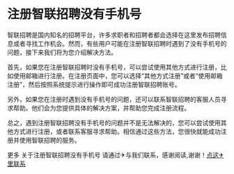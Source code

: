 # 注册智联招聘没有手机号

智联招聘是国内知名的招聘平台，许多求职者和招聘者都会选择在这里发布招聘信息或者寻找工作机会。然而，有些用户可能在注册智联招聘时遇到了没有手机号的问题，接下来我们将为您介绍解决方法。

首先，如果您在注册智联招聘时没有手机号，可以尝试使用其他方式进行注册，比如使用邮箱进行注册。在注册页面中，您可以选择“其他方式注册”或者“使用邮箱注册”，然后按照系统提示进行操作即可成功注册智联招聘账号。

另外，如果您在注册时遇到没有手机号的问题，还可以联系智联招聘的客服人员寻求帮助。他们会为您提供具体的解决方案，并帮助您完成注册流程。

总之，遇到注册智联招聘没有手机号的问题并不是无法解决的，您可以尝试使用其他方式进行注册，或者联系客服寻求帮助。相信通过这些方法，您很快就能成功注册并使用智联招聘的服务。

更多 关于注册智联招聘没有手机号 请通过✈与我们联系，感谢阅读,谢谢！[点这✈里联系](https://w.k02.cc)